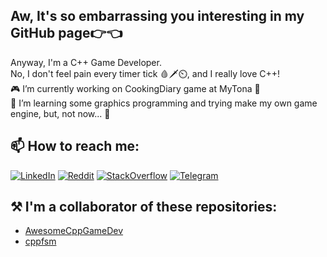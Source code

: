 <h2>Aw, It's so embarrassing you interesting in my GitHub page👉👈</h2>

Anyway, I'm a C++ Game Developer.<br>
No, I don't feel pain every timer tick 🩸🗡️⏲️, and I really love C++!<br>
🎮 I’m currently working on CookingDiary game at MyTona 🏢<br>
🌱 I’m learning some graphics programming and trying make my own game engine, but, not now... 🏑<br>

<h2>📫 How to reach me:</h2>

[![LinkedIn](https://img.icons8.com/color/48/000000/linkedin-circled--v1.png)](https://www.linkedin.com/in/gollan/)
[![Reddit](https://img.icons8.com/color/48/000000/reddit.png)](https://www.reddit.com/user/GRPilot)
[![StackOverflow](https://img.icons8.com/external-tal-revivo-shadow-tal-revivo/48/000000/external-stack-overflow-is-a-question-and-answer-site-for-professional-logo-shadow-tal-revivo.png)](https://stackoverflow.com/users/13163077/ruslan-golovinsky)
[![Telegram](https://img.icons8.com/color/48/000000/telegram-app--v4.png)](https://t.me/gollan)
<!-- [![Yandex.Mail](https://img.icons8.com/doodle/48/000000/yandex-international.png)](rusan.rusik@yandex.ru) -->

<h2>⚒️ I'm a collaborator of these repositories:</h2>
 
 - [AwesomeCppGameDev](https://github.com/Caerind/AwesomeCppGameDev.git)
 - [cppfsm](https://github.com/eglimi/cppfsm.git)
  
